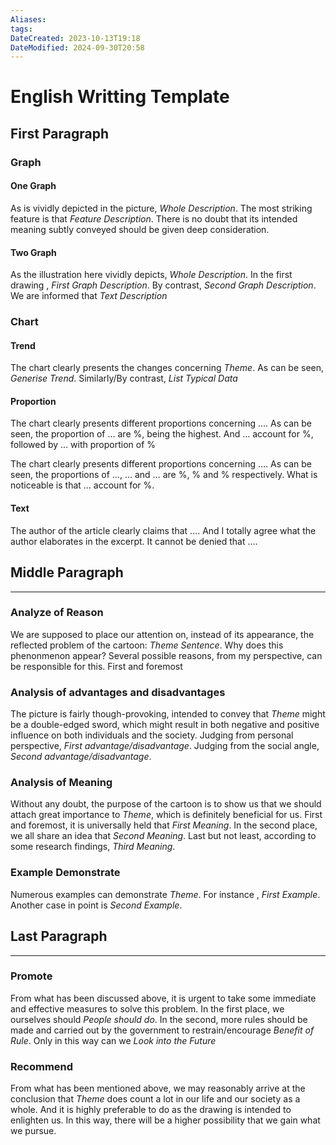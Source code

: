 ```yaml
---
Aliases: 
tags: 
DateCreated: 2023-10-13T19:18
DateModified: 2024-09-30T20:58
---
```

# English Writting Template

## First Paragraph

### Graph

#### One Graph

As is vividly depicted in the picture, *Whole Description*. The most striking feature is that *Feature Description*. There is no doubt that its intended meaning subtly conveyed should be given deep consideration.

#### Two Graph

As the illustration here vividly depicts, *Whole Description*. In the first drawing , *First Graph Description*. By contrast, *Second Graph Description*. We are informed that *Text Description*

### Chart

#### Trend

The chart clearly presents the changes concerning *Theme*. As can be seen, *Generise Trend*. Similarly/By contrast, *List Typical Data*

#### Proportion

The chart clearly presents different proportions concerning …. As can be seen,
the proportion of … are %, being the highest. And … account for %, followed by … with proportion of %

The chart clearly presents different proportions concerning …. As can be seen, the proportions of …, … and … are %, % and % respectively. What is noticeable is that … account for %.

#### Text

The author of the article clearly claims that …. And I totally agree what the author elaborates in the excerpt. It cannot be denied that ….

## Middle Paragraph

----

### Analyze of Reason

We are supposed to place our attention on, instead of its appearance, the reflected problem of the cartoon: *Theme Sentence*. Why does this phenonmenon appear? Several possible reasons, from my perspective, can be responsible for this. First and foremost

### Analysis of advantages and disadvantages

The picture is fairly though-provoking, intended to convey that *Theme* might be a double-edged sword, which might result in both negative and positive influence on both individuals and the society. Judging from personal perspective, *First advantage/disadvantage*. Judging from the social angle, *Second advantage/disadvantage*.

### Analysis of Meaning

Without any doubt, the purpose of the cartoon is to show us that we should attach great importance to *Theme*, which is definitely beneficial for us. First and foremost, it is universally held that *First Meaning*. In the second place, we all share an idea that *Second Meaning*. Last but not least, according to some research findings, *Third Meaning*.

### Example Demonstrate

Numerous examples can demonstrate *Theme*. For instance , *First Example*. Another case in point is *Second Example*.

## Last Paragraph

---

### Promote

From what has been discussed above, it is urgent to take some immediate and effective measures to solve this problem. In the first place, we ourselves should *People should do*. In the second, more rules should be made and carried out by the government to restrain/encourage *Benefit of Rule*. Only in this way can we *Look into the Future*

### Recommend

From what has been mentioned above, we may reasonably arrive at the conclusion that *Theme* does count a lot in our life and our society as a whole. And it is highly preferable to do as the drawing is intended to enlighten us. In this way, there will be a higher possibility that we gain what we pursue.

